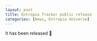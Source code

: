 ```yaml
---
layout: post
title: Entropia Tracker public release
categories: [News, Entropia Universe]
---
```


It has been released 🥳

